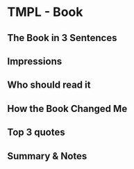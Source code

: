# TMPL - Book

## The Book in 3 Sentences
## Impressions
## Who should read it
## How the Book Changed Me
## Top 3 quotes
## Summary & Notes
